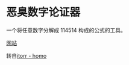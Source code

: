 # 恶臭数字论证器

一个将任意数字分解成 $114514$ 构成的公式的工具。

[网站](https://homo.jnw031.ga/)

转自[itorr - homo](https://github.com/itorr/homo)
